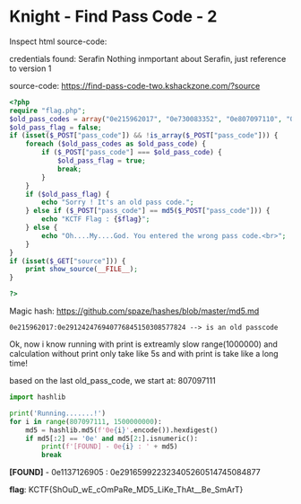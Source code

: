 #  Knight - Find Pass Code - 2

Inspect html source-code: 
<!-- Hi Serafin, I think you already know how you can view the source code :P -->

credentials found: Serafin
Nothing inmportant about Serafin, just reference to version 1

source-code: https://find-pass-code-two.kshackzone.com/?source
```php
<?php
require "flag.php";
$old_pass_codes = array("0e215962017", "0e730083352", "0e807097110", "0e840922711");
$old_pass_flag = false;
if (isset($_POST["pass_code"]) && !is_array($_POST["pass_code"])) {
    foreach ($old_pass_codes as $old_pass_code) {
        if ($_POST["pass_code"] === $old_pass_code) {
            $old_pass_flag = true;
            break;
        }
    }
    if ($old_pass_flag) {
        echo "Sorry ! It's an old pass code.";
    } else if ($_POST["pass_code"] == md5($_POST["pass_code"])) {
        echo "KCTF Flag : {$flag}";
    } else {
        echo "Oh....My....God. You entered the wrong pass code.<br>";
    }
}
if (isset($_GET["source"])) {
    print show_source(__FILE__);
}

?>
```

Magic hash: https://github.com/spaze/hashes/blob/master/md5.md
	
	0e215962017:0e291242476940776845150308577824 --> is an old passcode

Ok, now i know running with print is extreamly slow
range(1000000) and calculation without print only take like 5s and with print is take like a long time!

based on the last old_pass_code, we start at: 807097111
```python
import hashlib

print('Running.......!')
for i in range(807097111, 1500000000):
	md5 = hashlib.md5(f'0e{i}'.encode()).hexdigest()
	if md5[:2] == '0e' and md5[2:].isnumeric():
		print(f'[FOUND] - 0e{i} : ' + md5)
		break

```
**[FOUND]** - 0e1137126905 : 0e291659922323405260514745084877

**flag**: KCTF{ShOuD_wE_cOmPaRe_MD5_LiKe_ThAt__Be_SmArT}
